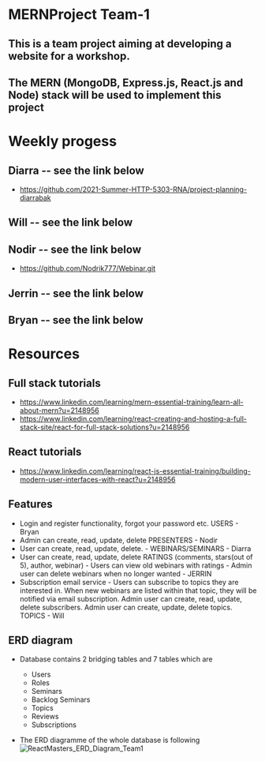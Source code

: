 # MERNProject Team-1
   ## This is a team project aiming at developing a website for a workshop.
   ## The MERN (MongoDB, Express.js, React.js and Node) stack will be used to implement this project
   
# Weekly progess

   ## Diarra -- see the link below 
   - https://github.com/2021-Summer-HTTP-5303-RNA/project-planning-diarrabak 
   
   ## Will   -- see the link below 
   ## Nodir  -- see the link below 
   - https://github.com/Nodrik777/Webinar.git
   ## Jerrin -- see the link below 
   ## Bryan  -- see the link below 
  
# Resources
  ## Full stack tutorials
   - https://www.linkedin.com/learning/mern-essential-training/learn-all-about-mern?u=2148956
   - https://www.linkedin.com/learning/react-creating-and-hosting-a-full-stack-site/react-for-full-stack-solutions?u=2148956
  ## React tutorials
   - https://www.linkedin.com/learning/react-js-essential-training/building-modern-user-interfaces-with-react?u=2148956

 ## Features
   - Login and register functionality, forgot your password etc. USERS - Bryan
   - Admin can create, read, update, delete PRESENTERS - Nodir
   - User can create, read, update, delete. - WEBINARS/SEMINARS - Diarra
   - User can create, read, update, delete RATINGS (comments, stars(out of 5), author, webinar) - Users can view old webinars with ratings - Admin user can delete   webinars when no longer wanted - JERRIN
   - Subscription email service - Users can subscribe to topics they are interested in. When new webinars are listed within that topic, they will be notified via email subscription. Admin user can create, read, update, delete subscribers. Admin user can create, update, delete topics. TOPICS - Will
## ERD diagram
  - Database contains 2 bridging tables and 7 tables which are
      - Users
      - Roles
      - Seminars
      - Backlog Seminars 
      - Topics
      - Reviews
      - Subscriptions
      
  - The ERD diagramme of the whole database is following
![ReactMasters_ERD_Diagram_Team1](https://user-images.githubusercontent.com/71572448/120253987-c996a080-c256-11eb-9ee2-5e134552af65.jpg)
